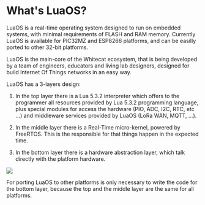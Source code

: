 # What's LuaOS?

LuaOS is a real-time operating system designed to run on embedded systems, with minimal requirements of FLASH and RAM memory. Currently LuaOS is available for PIC32MZ and ESP8266 platforms, and can be easilly ported to other 32-bit platforms.

LuaOS is the main-core of the Whitecat ecosystem, that is being developed by a team of engineers, educators and living lab designers, designed for build Internet Of Things networks in an easy way.

LuaOS has a 3-layers design:

1. In the top layer there is a Lua 5.3.2 interpreter which offers to the programmer all resources provided by Lua 5.3.2 programming language, plus special modules for access the hardware (PIO, ADC, I2C, RTC, etc ...) and middleware services provided by LuaOS (LoRa WAN, MQTT, ...).

2. In the middle layer there is a Real-Time micro-kernel, powered by FreeRTOS. This is the responsible for that things happen in the expected time.

3. In the bottom layer there is a hardware abstraction layer, which talk directly with the platform hardware.

![](http://whitecatboard.org/git/luaos.png)

For porting LuaOS to other platforms is only necessary to write the code for the bottom layer, because the top and the middle layer are the same for all platforms.
